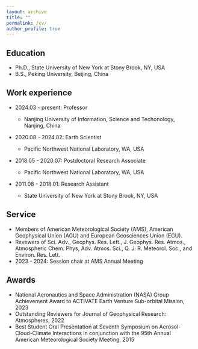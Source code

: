 ```yaml
---
layout: archive
title: ""
permalink: /cv/
author_profile: true
---
```




Education
---
* Ph.D., State University of New York at Stony Brook, NY, USA 
* B.S., Peking University, Beijing, China

Work experience
---
* 2024.03 - present: Professor
  * Nanjing University of Information, Science and Techonology, Nanjing, China

* 2020.08 - 2024.02: Earth Scientist
  * Pacific Northwest National Laboratory, WA, USA

* 2018.05 - 2020.07: Postdoctoral Research Associate
  * Pacific Northwest National Laboratory, WA, USA

* 2011.08 - 2018.01: Research Assistant
  * State University of New York at Stony Brook, NY, USA
  
Service
---
* Members of American Meteorological Society (AMS), American Geophysical Union (AGU) and European Geosciences Union (EGU).
* Revewers of Sci. Adv., Geophys. Res. Lett., J. Geophys. Res. Atmos., Atmospheric Chem. Phys, Adv. Atmos. Sci., Q. J. R. Meteorol. Soc., and Environ. Res. Lett.
* 2023 - 2024: Session chair at AMS Annual Meeting

Awards
---
* National Aeronautics and Space Administration (NASA) Group Achievement Award to ACTIVATE Earth Venture Sub-orbital Mission, 2023
* Outstanding Reviewers for Journal of Geophysical Research: Atmospheres, 2022
* Best Student Oral Presentation at Seventh Symposium on Aerosol-Cloud-Climate Interactions in conjunction with the 95th Annual American Meteorological Society Meeting, 2015

